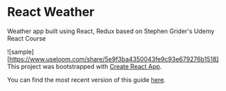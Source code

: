# React Weather

Weather app built using React, Redux based on Stephen Grider's Udemy React Course

![sample][https://www.useloom.com/share/5e9f3ba4350043fe9c93e679276b1518]
This project was bootstrapped with [Create React App](https://github.com/facebookincubator/create-react-app).

You can find the most recent version of this guide [here](https://github.com/facebookincubator/create-react-app/blob/master/packages/react-scripts/template/README.md).
